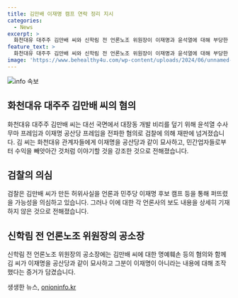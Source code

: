 ```yaml
---
title: 김만배 이재명 캠프 연락 정리 지시
categories:
  - News
excerpt: >
  화천대유 대주주 김만배 씨와 신학림 전 언론노조 위원장이 이재명과 윤석열에 대해 부당한 프레임을 만들고 전파했다는 내용이 검찰의 공소장에 담겼습니다. 김 씨는 화천대유 관계자들에게 이재명을 공산당과 연관시켜 비방하도록 지시하고, 녹취를 통해 이재명을 향한 의심을 조장했다는 것으로 전해졌습니다. 또한, 윤석열의 수사 무마 프레임도 의심되고 있으며, 세부적인 공모관계는 알려지지 않았습니다.
feature_text: >
  화천대유 대주주 김만배 씨와 신학림 전 언론노조 위원장이 이재명과 윤석열에 대해 부당한 프레임을 만들고 전파했다는 내용이 검찰의 공소장에 담겼습니다. 김 씨는 화천대유 관계자들에게 이재명을 공산당과 연관시켜 비방하도록 지시하고, 녹취를 통해 이재명을 향한 의심을 조장했다는 것으로 전해졌습니다. 또한, 윤석열의 수사 무마 프레임도 의심되고 있으며, 세부적인 공모관계는 알려지지 않았습니다.
image: 'https://www.behealthy4u.com/wp-content/uploads/2024/06/unnamed-file.png'
---
```


<p><img src="https://www.behealthy4u.com/wp-content/uploads/2024/06/unnamed-file.png" alt="info 속보" /></p>

<h2 data-ke-size="size26">화천대유 대주주 김만배 씨의 혐의</h2>

<p data-ke-size="size16">화천대유 대주주 김만배 씨는 대선 국면에서 대장동 개발 비리를 덮기 위해 윤석열 수사무마 프레임과 이재명 공산당 프레임을 전파한 혐의로 검찰에 의해 재판에 넘겨졌습니다. 김 씨는 화천대유 관계자들에게 이재명을 공산당과 같이 묘사하고, 민간업자들로부터 수익을 빼앗아간 것처럼 이야기할 것을 강조한 것으로 전해졌습니다.</p>

<h2 data-ke-size="size26">검찰의 의심</h2>

<p data-ke-size="size16">검찰은 김만배 씨가 만든 허위사실을 언론과 민주당 이재명 후보 캠프 등을 통해 퍼뜨렸을 가능성을 의심하고 있습니다. 그러나 이에 대한 각 언론사의 보도 내용을 상세히 기재하지 않은 것으로 전해졌습니다.</p>

<h2 data-ke-size="size26">신학림 전 언론노조 위원장의 공소장</h2>

<p data-ke-size="size16">신학림 전 언론노조 위원장의 공소장에는 김만배 씨에 대한 명예훼손 등의 혐의와 함께 김 씨가 이재명을 공산당과 같이 묘사하고 그분이 이재명이 아니라는 내용에 대해 조작했다는 증거가 담겼습니다.</p>
생생한 뉴스, <a href="https://onioninfo.kr" rel="dofollow">onioninfo.kr</a>


